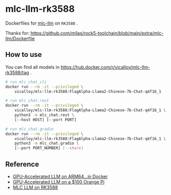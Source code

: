 # mlc-llm-rk3588

Dockerfiles for [mlc-llm](https://github.com/mlc-ai/mlc-llm) on `RK3588` .

Thanks for: <https://github.com/milas/rock5-toolchain/blob/main/extra/mlc-llm/Dockerfile>

## How to use

You can find all models in <https://hub.docker.com/r/vicalloy/mlc-llm-rk3588/tag> .

```bash
# run mlc_chat_cli
docker run --rm -it --privileged \
    vicalloy/mlc-llm-rk3588:FlagAlpha-Llama2-Chinese-7b-Chat-q4f16_1

# run mlc_chat.rest
docker run --rm -it --privileged \
    vicalloy/mlc-llm-rk3588:FlagAlpha-Llama2-Chinese-7b-Chat-q4f16_1 \
    python3 -m mlc_chat.rest \
    [--host HOST] [--port PORT]

# run mlc_chat.gradio
docker run --rm -it --privileged \
    vicalloy/mlc-llm-rk3588:FlagAlpha-Llama2-Chinese-7b-Chat-q4f16_1 \
    python3 -m mlc_chat.gradio \
    [--port PORT_NUMBER] [--share]
```

## Reference

- [GPU-Accelerated LLM on ARM64...in Docker](https://milas.dev/blog/mali-g610-rk3588-mlc-llm-docker/)
- [GPU-Accelerated LLM on a $100 Orange Pi](https://blog.mlc.ai/2023/08/09/GPU-Accelerated-LLM-on-Orange-Pi)
- [MLC LLM on RK3588](https://mlc.ai/mlc-llm/docs/install/gpu.html#orange-pi-5-rk3588-based-sbc)

